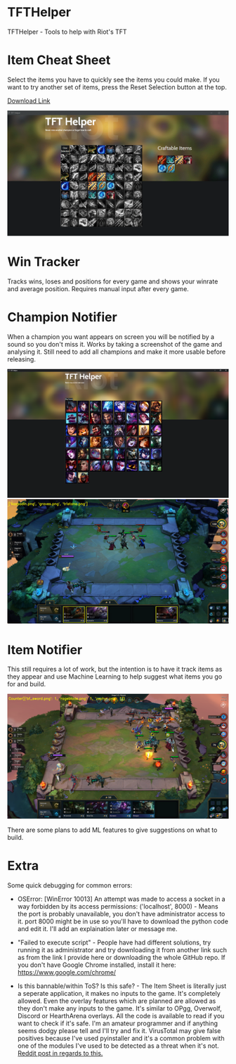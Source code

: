 # TFTHelper
TFTHelper - Tools to help with Riot's TFT

# Item Cheat Sheet
Select the items you have to quickly see the items you could make.
If you want to try another set of items, press the Reset Selection button at the top.

[Download Link](https://github.com/AliMZaini/TFTHelper/raw/master/TFTHelper%20-%20ItemsSheet.exe)

![itemsheetgifexample](ExampleScreenshots/itemsheetgifexample.gif)

# Win Tracker
Tracks wins, loses and positions for every game and shows your winrate and average position. Requires manual input after every game.

# Champion Notifier
When a champion you want appears on screen you will be notified by a sound so you don't miss it.
Works by taking a screenshot of the game and analysing it.
Still need to add all champions and make it more usable before releasing.

![ChampNotifierExample](ExampleScreenshots/ChampionNotifier%20Example.png)
![ChampNotifierExample](ExampleScreenshots/ChampTrackerExample.png)

# Item Notifier
This still requires a lot of work, but the intention is to have it track items as they appear and use Machine Learning to help suggest what items you go for and build.

![ItemTrackerExample](ExampleScreenshots/ItemTracker%20Example.png)

There are some plans to add ML features to give suggestions on what to build.

# Extra
Some quick debugging for common errors:

* OSError: [WinError 10013] An attempt was made to access a socket in a way forbidden by its access permissions: ('localhost', 8000) - Means the port is probably unavailable, you don't have administrator access to it. port 8000 might be in use so you'll have to download the python code and edit it. I'll add an explaination later or message me.

* "Failed to execute script" - People have had different solutions, try running it as administrator and try downloading it from another link such as from the link I provide here or downloading the whole GitHub repo. If you don't have Google Chrome installed, install it here: https://www.google.com/chrome/

* Is this bannable/within ToS? Is this safe? - The Item Sheet is literally just a seperate application, it makes no inputs to the game. It's completely allowed. Even the overlay features which are planned are allowed as they don't make any inputs to the game. It's similar to OPgg, Overwolf, Discord or HearthArena overlays. All the code is available to read if you want to check if it's safe. I'm an amateur programmer and if anything seems dodgy please tell and I'll try and fix it. VirusTotal may give false positives because I've used pyinstaller and it's a common problem with one of the modules I've used to be detected as a threat when it's not. [Reddit post in regards to this.](https://www.reddit.com/r/CompetitiveTFT/comments/c5rwqi/item_cheat_sheet_app_item_champion_and_win/es5sjwp/)
